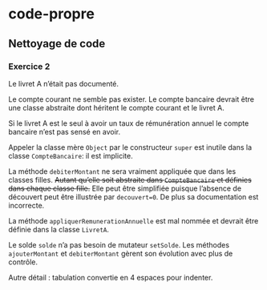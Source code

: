 # code-propre
## Nettoyage de code

### Exercice 2

Le livret A n’était pas documenté.

Le compte courant ne semble pas exister.
Le compte bancaire devrait être une classe abstraite dont héritent le compte
courant et le livret A.

Si le livret A est le seul à avoir un taux de rémunération annuel le compte
bancaire n’est pas sensé en avoir.

Appeler la classe mère `Object` par le constructeur `super` est inutile dans
la classe `CompteBancaire`: il est implicite.

La méthode `debiterMontant` ne sera vraiment appliquée que dans les classes
filles.
~~Autant qu’elle soit abstraite dans `CompteBancaire` et définies dans chaque
classe fille.~~ Elle peut être simplifiée puisque l’absence de découvert
peut être illustrée par `decouvert=0`.
De plus sa documentation est incorrecte.

La méthode `appliquerRemunerationAnnuelle` est mal nommée et devrait être
définie dans la classe `LivretA`.

Le solde `solde` n’a pas besoin de mutateur `setSolde`.
Les méthodes `ajouterMontant` et `debiterMontant` gèrent son évolution avec
plus de contrôle.

Autre détail : tabulation convertie en 4 espaces pour indenter.
